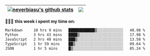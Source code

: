 | <a href="https://github.com/neverbiasu"><img align="center" src="https://github-readme-stats.vercel.app/api?username=neverbiasu&theme=dracula&show_icons=true&hide_border=true&count_private=true" alt="neverbiasu's github stats" /></a> | <a href="https://github.com/neverbiasu"><img align="center" src="https://github-readme-stats.vercel.app/api/top-langs/?username=neverbiasu&theme=dracula&show_icons=true&hide_border=true&layout=compact" /></a> |
| ------------- | ------------- |

👨🏾‍💻 **this week i spent my time on:**
<!--START_SECTION:waka-->

```txt
Markdown     10 hrs 9 mins   ████████████▒░░░░░░░░░░░░   48.98 %
Python       3 hrs 43 mins   ████▒░░░░░░░░░░░░░░░░░░░░   17.98 %
JavaScript   2 hrs 48 mins   ███▒░░░░░░░░░░░░░░░░░░░░░   13.58 %
TypeScript   1 hr 59 mins    ██▒░░░░░░░░░░░░░░░░░░░░░░   09.64 %
JSON         1 hr 5 mins     █▒░░░░░░░░░░░░░░░░░░░░░░░   05.24 %
```

<!--END_SECTION:waka-->

